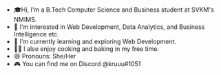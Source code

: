 - 🎓Hi,  I'm a B.Tech Computer Science and Business student at SVKM's NMIMS.
- 👀 I'm interested in Web Development, Data Analytics, and Business Intelligence etc.
- 🌱 I'm currently learning and exploring Web Development.
- 👩‍🍳 I also enjoy cooking and baking in my free time.
- 😄 Pronouns: She/Her
- 🎮 You can find me on Discord @kruuu#1051

